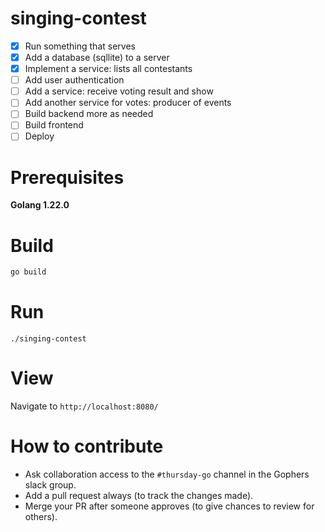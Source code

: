 # singing-contest

- [x] Run something that serves
- [x] Add a database (sqllite) to a server
- [x] Implement a service: lists all contestants
- [ ] Add user authentication
- [ ] Add a service: receive voting result and show
- [ ] Add another service for votes: producer of events
- [ ] Build backend more as needed
- [ ] Build frontend
- [ ] Deploy

# Prerequisites

**Golang 1.22.0**

# Build

```bash
go build
```

# Run
```
./singing-contest
```

# View

Navigate to `http://localhost:8080/`

# How to contribute

- Ask collaboration access to the `#thursday-go` channel in the Gophers slack group.
- Add a pull request always (to track the changes made).
- Merge your PR after someone approves (to give chances to review for others).
